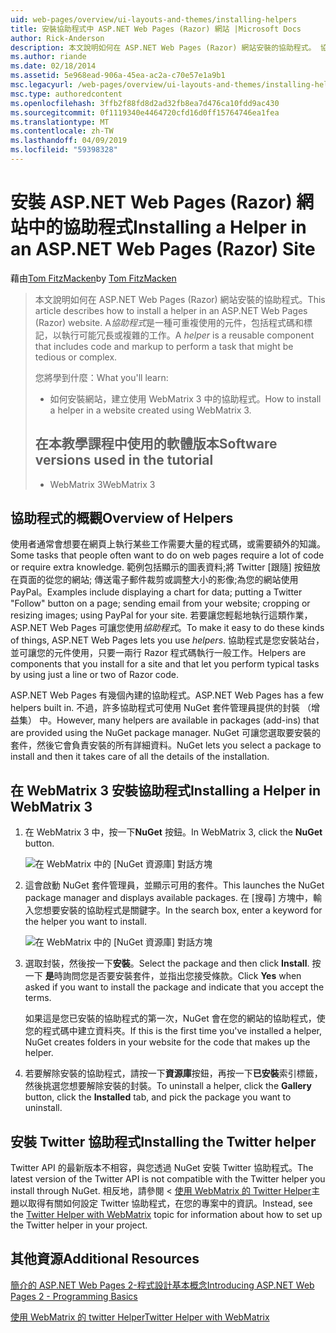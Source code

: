 ```yaml
---
uid: web-pages/overview/ui-layouts-and-themes/installing-helpers
title: 安裝協助程式中 ASP.NET Web Pages (Razor) 網站 |Microsoft Docs
author: Rick-Anderson
description: 本文說明如何在 ASP.NET Web Pages (Razor) 網站安裝的協助程式。 協助程式是一種可重複使用的元件，包括程式碼和標記，以每個...
ms.author: riande
ms.date: 02/18/2014
ms.assetid: 5e968ead-906a-45ea-ac2a-c70e57e1a9b1
msc.legacyurl: /web-pages/overview/ui-layouts-and-themes/installing-helpers
msc.type: authoredcontent
ms.openlocfilehash: 3ffb2f88fd8d2ad32fb8ea7d476ca10fdd9ac430
ms.sourcegitcommit: 0f1119340e4464720cfd16d0ff15764746ea1fea
ms.translationtype: MT
ms.contentlocale: zh-TW
ms.lasthandoff: 04/09/2019
ms.locfileid: "59398328"
---
```

# <a name="installing-a-helper-in-an-aspnet-web-pages-razor-site"></a><span data-ttu-id="c592a-104">安裝 ASP.NET Web Pages (Razor) 網站中的協助程式</span><span class="sxs-lookup"><span data-stu-id="c592a-104">Installing a Helper in an ASP.NET Web Pages (Razor) Site</span></span>

<span data-ttu-id="c592a-105">藉由[Tom FitzMacken](https://github.com/tfitzmac)</span><span class="sxs-lookup"><span data-stu-id="c592a-105">by [Tom FitzMacken](https://github.com/tfitzmac)</span></span>

> <span data-ttu-id="c592a-106">本文說明如何在 ASP.NET Web Pages (Razor) 網站安裝的協助程式。</span><span class="sxs-lookup"><span data-stu-id="c592a-106">This article describes how to install a helper in an ASP.NET Web Pages (Razor) website.</span></span> <span data-ttu-id="c592a-107">A*協助程式*是一種可重複使用的元件，包括程式碼和標記，以執行可能冗長或複雜的工作。</span><span class="sxs-lookup"><span data-stu-id="c592a-107">A *helper* is a reusable component that includes code and markup to perform a task that might be tedious or complex.</span></span>
> 
> <span data-ttu-id="c592a-108">您將學到什麼：</span><span class="sxs-lookup"><span data-stu-id="c592a-108">What you'll learn:</span></span>
> 
> - <span data-ttu-id="c592a-109">如何安裝網站，建立使用 WebMatrix 3 中的協助程式。</span><span class="sxs-lookup"><span data-stu-id="c592a-109">How to install a helper in a website created using WebMatrix 3.</span></span>
>   
> 
> ## <a name="software-versions-used-in-the-tutorial"></a><span data-ttu-id="c592a-110">在本教學課程中使用的軟體版本</span><span class="sxs-lookup"><span data-stu-id="c592a-110">Software versions used in the tutorial</span></span>
> 
> 
> - <span data-ttu-id="c592a-111">WebMatrix 3</span><span class="sxs-lookup"><span data-stu-id="c592a-111">WebMatrix 3</span></span>


## <a name="overview-of-helpers"></a><span data-ttu-id="c592a-112">協助程式的概觀</span><span class="sxs-lookup"><span data-stu-id="c592a-112">Overview of Helpers</span></span>

<span data-ttu-id="c592a-113">使用者通常會想要在網頁上執行某些工作需要大量的程式碼，或需要額外的知識。</span><span class="sxs-lookup"><span data-stu-id="c592a-113">Some tasks that people often want to do on web pages require a lot of code or require extra knowledge.</span></span> <span data-ttu-id="c592a-114">範例包括顯示的圖表資料;將 Twitter [跟隨] 按鈕放在頁面的從您的網站; 傳送電子郵件裁剪或調整大小的影像;為您的網站使用 PayPal。</span><span class="sxs-lookup"><span data-stu-id="c592a-114">Examples include displaying a chart for data; putting a Twitter "Follow" button on a page; sending email from your website; cropping or resizing images; using PayPal for your site.</span></span> <span data-ttu-id="c592a-115">若要讓您輕鬆地執行這類作業，ASP.NET Web Pages 可讓您使用*協助程式*。</span><span class="sxs-lookup"><span data-stu-id="c592a-115">To make it easy to do these kinds of things, ASP.NET Web Pages lets you use *helpers*.</span></span> <span data-ttu-id="c592a-116">協助程式是您安裝站台，並可讓您的元件使用，只要一兩行 Razor 程式碼執行一般工作。</span><span class="sxs-lookup"><span data-stu-id="c592a-116">Helpers are components that you install for a site and that let you perform typical tasks by using just a line or two of Razor code.</span></span>

<span data-ttu-id="c592a-117">ASP.NET Web Pages 有幾個內建的協助程式。</span><span class="sxs-lookup"><span data-stu-id="c592a-117">ASP.NET Web Pages has a few helpers built in.</span></span> <span data-ttu-id="c592a-118">不過，許多協助程式可使用 NuGet 套件管理員提供的封裝 （增益集） 中。</span><span class="sxs-lookup"><span data-stu-id="c592a-118">However, many helpers are available in packages (add-ins) that are provided using the NuGet package manager.</span></span> <span data-ttu-id="c592a-119">NuGet 可讓您選取要安裝的套件，然後它會負責安裝的所有詳細資料。</span><span class="sxs-lookup"><span data-stu-id="c592a-119">NuGet lets you select a package to install and then it takes care of all the details of the installation.</span></span>

## <a name="installing-a-helper-in-webmatrix-3"></a><span data-ttu-id="c592a-120">在 WebMatrix 3 安裝協助程式</span><span class="sxs-lookup"><span data-stu-id="c592a-120">Installing a Helper in WebMatrix 3</span></span>

1. <span data-ttu-id="c592a-121">在 WebMatrix 3 中，按一下**NuGet**  按鈕。</span><span class="sxs-lookup"><span data-stu-id="c592a-121">In WebMatrix 3, click the **NuGet** button.</span></span>

    ![在 WebMatrix 中的 [NuGet 資源庫] 對話方塊](installing-helpers/_static/image1.png)
2. <span data-ttu-id="c592a-123">這會啟動 NuGet 套件管理員，並顯示可用的套件。</span><span class="sxs-lookup"><span data-stu-id="c592a-123">This launches the NuGet package manager and displays available packages.</span></span> <span data-ttu-id="c592a-124">在 [搜尋] 方塊中，輸入您想要安裝的協助程式是關鍵字。</span><span class="sxs-lookup"><span data-stu-id="c592a-124">In the search box, enter a keyword for the helper you want to install.</span></span>

    ![在 WebMatrix 中的 [NuGet 資源庫] 對話方塊](installing-helpers/_static/image2.png)
3. <span data-ttu-id="c592a-126">選取封裝，然後按一下**安裝**。</span><span class="sxs-lookup"><span data-stu-id="c592a-126">Select the package and then click **Install**.</span></span> <span data-ttu-id="c592a-127">按一下 **是**時詢問您是否要安裝套件，並指出您接受條款。</span><span class="sxs-lookup"><span data-stu-id="c592a-127">Click **Yes** when asked if you want to install the package and indicate that you accept the terms.</span></span>

     <span data-ttu-id="c592a-128">如果這是您已安裝的協助程式的第一次，NuGet 會在您的網站的協助程式，使您的程式碼中建立資料夾。</span><span class="sxs-lookup"><span data-stu-id="c592a-128">If this is the first time you've installed a helper, NuGet creates folders in your website for the code that makes up the helper.</span></span>
4. <span data-ttu-id="c592a-129">若要解除安裝的協助程式，請按一下**資源庫**按鈕，再按一下**已安裝**索引標籤，然後挑選您想要解除安裝的封裝。</span><span class="sxs-lookup"><span data-stu-id="c592a-129">To uninstall a helper, click the **Gallery** button, click the **Installed** tab, and pick the package you want to uninstall.</span></span>

## <a name="installing-the-twitter-helper"></a><span data-ttu-id="c592a-130">安裝 Twitter 協助程式</span><span class="sxs-lookup"><span data-stu-id="c592a-130">Installing the Twitter helper</span></span>

<span data-ttu-id="c592a-131">Twitter API 的最新版本不相容，與您透過 NuGet 安裝 Twitter 協助程式。</span><span class="sxs-lookup"><span data-stu-id="c592a-131">The latest version of the Twitter API is not compatible with the Twitter helper you install through NuGet.</span></span> <span data-ttu-id="c592a-132">相反地，請參閱 <<c0> [ 使用 WebMatrix 的 Twitter Helper](twitter-helper.md)主題以取得有關如何設定 Twitter 協助程式，在您的專案中的資訊。</span><span class="sxs-lookup"><span data-stu-id="c592a-132">Instead, see the [Twitter Helper with WebMatrix](twitter-helper.md) topic for information about how to set up the Twitter helper in your project.</span></span>

<a id="Additional_Resources"></a>
## <a name="additional-resources"></a><span data-ttu-id="c592a-133">其他資源</span><span class="sxs-lookup"><span data-stu-id="c592a-133">Additional Resources</span></span>


[<span data-ttu-id="c592a-134">簡介的 ASP.NET Web Pages 2-程式設計基本概念</span><span class="sxs-lookup"><span data-stu-id="c592a-134">Introducing ASP.NET Web Pages 2 - Programming Basics</span></span>](../getting-started/introducing-razor-syntax-c.md)

[<span data-ttu-id="c592a-135">使用 WebMatrix 的 twitter Helper</span><span class="sxs-lookup"><span data-stu-id="c592a-135">Twitter Helper with WebMatrix</span></span>](twitter-helper.md)
